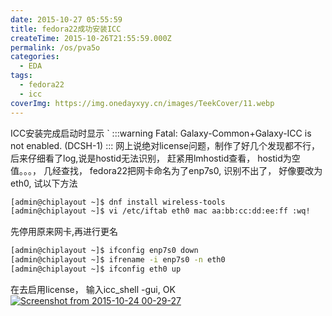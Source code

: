 ```yaml
---
date: 2015-10-27 05:55:59
title: fedora22成功安装ICC
createTime: 2015-10-26T21:55:59.000Z
permalink: /os/pva5o
categories:
  - EDA
tags:
  - fedora22
  - icc
coverImg: https://img.onedayxyy.cn/images/TeekCover/11.webp
---
```


ICC安装完成启动时显示 `
:::warning
Fatal: Galaxy-Common+Galaxy-ICC is not enabled. (DCSH-1)
:::
 网上说绝对license问题，制作了好几个发现都不行，后来仔细看了log,说是hostid无法识别， 赶紧用lmhostid查看， hostid为空值。。。， 几经查找， fedora22把网卡命名为了enp7s0, 识别不出了， 好像要改为 eth0, 试以下方法 
 ```sh
 [admin@chiplayout ~]$ dnf install wireless-tools 
 [admin@chiplayout ~]$ vi /etc/iftab eth0 mac aa:bb:cc:dd:ee:ff :wq!
 ``` 
 先停用原来网卡,再进行更名 
 ```sh
 [admin@chiplayout ~]$ ifconfig enp7s0 down 
 [admin@chiplayout ~]$ ifrename -i enp7s0 -n eth0 
 [admin@chiplayout ~]$ ifconfig eth0 up 
 ```
在去启用license， 输入icc_shell -gui, OK 
[![Screenshot from 2015-10-24 00-29-27](/public/2015/10/Screenshot-from-2015-10-24-00-29-27.png)](/public/2015/10/Screenshot-from-2015-10-24-00-29-27.png)
